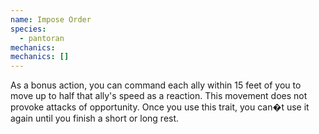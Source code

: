 ```yaml
---
name: Impose Order
species:
  - pantoran
mechanics:
mechanics: []
---
```

As a bonus action, you can command each ally within 15 feet of you to move up to half that ally's speed as a reaction. This movement does not provoke attacks of opportunity. Once you use this trait, you can�t use it again until you finish a short or long rest.
